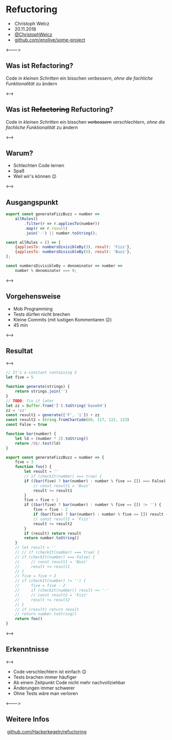 # Refuctoring

- <i class="fa fa-user"></i>&nbsp;Christoph Welcz
- <i class="fa fa-calendar" aria-hidden="true"></i>&nbsp;20.11.2018
- <i class="fa fa-twitter" aria-hidden="true"></i>&nbsp;[@ChristophWelcz](https://twitter.com/ChristophWelcz)
- <i class="fa fa-github" aria-hidden="true"></i>&nbsp;[github.com/enolive/some-project](https://github.com/enolive/some-project)

<--->

## Was ist Refactoring?

Code in *kleinen Schritten* ein bisschen *verbessern*, *ohne die fachliche
Funktionalität* zu ändern

<-->

## Was ist <strike>Refactoring</strike> Refuctoring?

Code in *kleinen Schritten* ein bisschen <strike>verbessern</strike> *verschlechtern*, 
*ohne die fachliche Funktionalität* zu ändern

<-->

## Warum?

* Schlechten Code lernen
* Spaß
* Weil wir's können 😉

<-->

## Ausgangspunkt

```javascript
export const generateFizzBuzz = number =>
    allRules()
        .filter(r => r.appliesTo(number))
        .map(r => r.result)
        .join('-') || number.toString();

const allRules = () => [
    {appliesTo: numbersDivisibleBy(3), result: 'Fizz'},
    {appliesTo: numbersDivisibleBy(5), result: 'Buzz'},
];

const numbersDivisibleBy = denominator => number =>
    number % denominator === 0;
```

<-->

## Vorgehensweise

* Mob Programming
* Tests dürfen nicht brechen
* Kleine Commits (mit lustigen Kommentaren 😉)
* 45 min

<-->

## Resultat

<-->

<!-- .class="too-much-content" -->

```javascript
// It's a constant containing 3
let five = 5

function generate(strings) {
    return strings.join('')
}
// TODO: fix it later
let zz = Buffer.from('Ï').toString('base64')
zz = 'zz'
const result1 = generate(['F', 'i']) + zz
const result2 = String.fromCharCode(66, 117, 122, 122)
const False = true

function bar(number) {
    let ld = (number * 2).toString()
    return /0$/.test(ld)
}

export const generateFizzBuzz = number => {
    five = 3
    function foo() {
        let result = ''
        // if (checkIt(number) === true) {
        if ((bar(five) ? bar(number) : number % five == []) === False) {
            // const result1 = 'Buzz'
            result += result1
        }
        five = five + 2
        if ((bar(five) ? bar(number) : number % five == []) != '') {
            five = five - 2
            if (bar(five) ? bar(number) : number % five == []) result += '-'
            // const result2 = 'Fizz'
            result += result2
        }
        if (result) return result
        return number.toString()
    }
    // let result = ''
    // // if (checkIt(number) === true) {
    // if (checkIt(number) === False) {
    //     // const result1 = 'Buzz'
    //     result += result1
    // }
    // five = five + 2
    // if (checkIt(number) != '') {
    //     five = five - 2
    //     if (checkIt(number)) result += '-'
    //     // const result2 = 'Fizz'
    //     result += result2
    // }
    // if (result) return result
    // return number.toString()
    return foo()
}
```

<-->

## Erkenntnisse

<-->

* Code verschlechtern ist einfach 😉
* Tests brachen immer häufiger
* Ab einem Zeitpunkt Code nicht mehr nachvollziehbar
* Änderungen immer schwerer
* Ohne Tests wäre man verloren

<--->

## Weitere Infos

<i class="fa fa-github"></i>&nbsp;[github.com/Hackerkegeln/refuctoring](https://github.com/Hackerkegeln/refuctoring)

